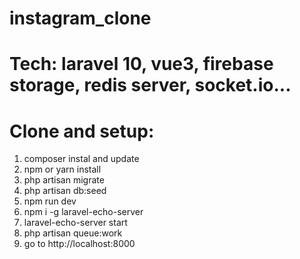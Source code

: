# instagram_clone
# Tech: laravel 10, vue3, firebase storage, redis server, socket.io...
# Clone and setup:
1. composer instal and update
2. npm or yarn install
3. php artisan migrate
4. php artisan db:seed
5. npm run dev
6. npm i -g laravel-echo-server
7. laravel-echo-server start
8. php artisan queue:work
9. go to http://localhost:8000 


